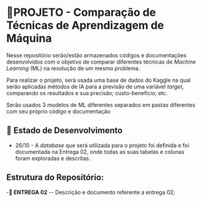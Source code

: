 # 🤖PROJETO - Comparação de Técnicas de Aprendizagem de Máquina 

Nesse repositório serão/estão armazenados códigos e documentações desenvolvidos com o objetivo de comparar diferentes técnicas de *Machine Learning* (ML) na resolução de um mesmo problema.

Para realizar o projeto, será usada uma base de dados do Kaggle na qual serão aplicadas métodos de IA para a previsão de uma variável *target*, comparando os resultados e sua precisão; custo-benefício; etc.

Serão usados 3 modelos de ML diferentes separados em pastas diferentes com seu próprio código e documentação

## 🔨 Estado de Desenvolvimento 

- 26/10 - A *database* que será utilizada para o projeto foi definida e foi documentada na Entrega 02, onde todas as suas tabelas e colunas foram exploradas e descritas.

## Estrutura do Repositório:

 -**📁 ENTREGA 02** -- Descrição e documento referente a entrega 02;
 
